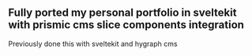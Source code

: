 ## Fully ported my personal portfolio in sveltekit with prismic cms slice components integration

Previously done this with sveltekit and hygraph cms
